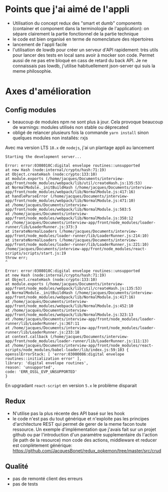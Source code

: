 # Points que j'ai aimé de l'appli

* Utilisation du concept redux des "smart et dumb" components (container et component dans la terminologie de l'application): on sépare clairement la partie fonctionnel de la partie technique
* le code est bien organisé en terme de nomenclature des répertoires
* lancement de l'appli facile
* l'utilisation de lowdb pour créer un serveur d'API rapidement: très utils pour lancer des tests en local sans avoir à mocker son code. Permet aussi de ne pas etre bloqué en cass de retard du back API. Je ne connaissais pas lowdb, j'utilise habituellement json-server qui suis la meme philosophie.


# Axes d'amélioration

## Config modules

* beaucoup de modules npm ne sont plus à jour. Cela provoque beaucoup de warnings: modules utilisés non stable ou déprecated
* obligé de relancer plusieurs fois la commande `yarn install` sinon quelques modules non installés: rxjs

Avec ma version LTS `18.x` de `nodejs`, j'ai un plantage appli au lancement

```
Starting the development server...

Error: error:0308010C:digital envelope routines::unsupported
at new Hash (node:internal/crypto/hash:71:19)
at Object.createHash (node:crypto:133:10)
at module.exports (/home/jacques/Documents/interview-app/front/node_modules/webpack/lib/util/createHash.js:135:53)
at NormalModule._initBuildHash (/home/jacques/Documents/interview-app/front/node_modules/webpack/lib/NormalModule.js:417:16)
at handleParseError (/home/jacques/Documents/interview-app/front/node_modules/webpack/lib/NormalModule.js:471:10)
at /home/jacques/Documents/interview-app/front/node_modules/webpack/lib/NormalModule.js:503:5
at /home/jacques/Documents/interview-app/front/node_modules/webpack/lib/NormalModule.js:358:12
at /home/jacques/Documents/interview-app/front/node_modules/loader-runner/lib/LoaderRunner.js:373:3
at iterateNormalLoaders (/home/jacques/Documents/interview-app/front/node_modules/loader-runner/lib/LoaderRunner.js:214:10)
at iterateNormalLoaders (/home/jacques/Documents/interview-app/front/node_modules/loader-runner/lib/LoaderRunner.js:221:10)
/home/jacques/Documents/interview-app/front/node_modules/react-scripts/scripts/start.js:19
throw err;
^

Error: error:0308010C:digital envelope routines::unsupported
at new Hash (node:internal/crypto/hash:71:19)
at Object.createHash (node:crypto:133:10)
at module.exports (/home/jacques/Documents/interview-app/front/node_modules/webpack/lib/util/createHash.js:135:53)
at NormalModule._initBuildHash (/home/jacques/Documents/interview-app/front/node_modules/webpack/lib/NormalModule.js:417:16)
at /home/jacques/Documents/interview-app/front/node_modules/webpack/lib/NormalModule.js:452:10
at /home/jacques/Documents/interview-app/front/node_modules/webpack/lib/NormalModule.js:323:13
at /home/jacques/Documents/interview-app/front/node_modules/loader-runner/lib/LoaderRunner.js:367:11
at /home/jacques/Documents/interview-app/front/node_modules/loader-runner/lib/LoaderRunner.js:233:18
at context.callback (/home/jacques/Documents/interview-app/front/node_modules/loader-runner/lib/LoaderRunner.js:111:13)
at /home/jacques/Documents/interview-app/front/node_modules/react-scripts/node_modules/babel-loader/lib/index.js:59:103 {
opensslErrorStack: [ 'error:03000086:digital envelope routines::initialization error' ],
library: 'digital envelope routines',
reason: 'unsupported',
code: 'ERR_OSSL_EVP_UNSUPPORTED'
}
```

En upgradant `react-script` en version `5.x` le problème disparait


## Redux

* N'utilise pas la plus récente des API basé sur les hook
* le code n'est pas du tout générique et n'exploite pas les principes d'architecture REST qui permet de gerer de la meme facon toute ressource. Un exemple d'implémentation que j'avais fait sur un projet github ou par l'introduction d'un paramètre supplementaire ds l'action (le path de la resource) mon code des actions, middleware et reducer est conplètement générique: https://github.com/JacquesBonet/redux_pokemon/tree/master/src/crud


## Qualité

* pas de remonté client des erreurs
* pas de tests


